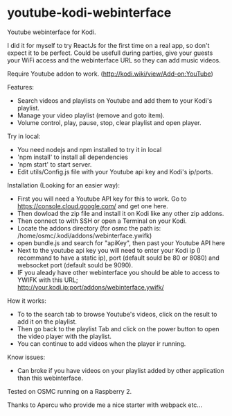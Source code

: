 # youtube-kodi-webinterface

Youtube webinterface for Kodi.

I did it for myself to try ReactJs for the first time on a real app, so don't expect it to be perfect.
Could be usefull during parties, give your guests your WiFi access and the webinterface URL so they can
add music videos.

Require Youtube addon to work. (http://kodi.wiki/view/Add-on:YouTube)

Features:
 - Search videos and playlists on Youtube and add them to your Kodi's playlist.
 - Manage your video playlist (remove and goto item).
 - Volume control, play, pause, stop, clear playlist and open player.

Try in local:
 - You need nodejs and npm installed to try it in local
 - 'npm install' to install all dependencies
 - 'npm start' to start server.
 - Edit utils/Config.js file with your Youtube api key and Kodi's ip/ports.

Installation (Looking for an easier way):

 - First you will need a Youtube API key for this to work. Go to https://console.cloud.google.com/ and get one here.
 - Then dowload the zip file and install it on Kodi like any other zip addons.
 - Then connect to  with SSH or open a Terminal on your Kodi.
 - Locate the addons directory (for osmc the path is: /home/osmc/.kodi/addons/webinterface.ywifk)
 - open bundle.js and search for "apiKey", then past your Youtube API here
 - Next to the youtube api key you will need to enter your Kodi ip (I recommand to have a static ip), port (default sould be 80 or 8080) and websocket port (default sould be 9090).
- IF you aleady have other webinterface you should be able to access to YWIFK with this URL; http://your.kodi.ip:port/addons/webinterface.ywifk/ 

How it works:

 - To to the search tab to browse Youtube's videos, click on the result to add it on the playlist.
 - Then go back to the playlist Tab and click on the power button to open the video player with the playlist.
 - You can continue to add videos when the player ir running.

Know issues:
 - Can broke if you have videos on your playlist added by other application than this webinterface.

Tested on OSMC running on a Raspberry 2.

Thanks to Apercu who provide me a nice starter with webpack etc...
